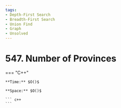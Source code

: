 ```yaml
---
tags:
- Depth-First Search
- Breadth-First Search
- Union Find
- Graph
- Unsolved
---
```



# 547. Number of Provinces

=== "C++"

    **Time:** $O()$

    **Space:** $O()$

    ``` c++
    ```